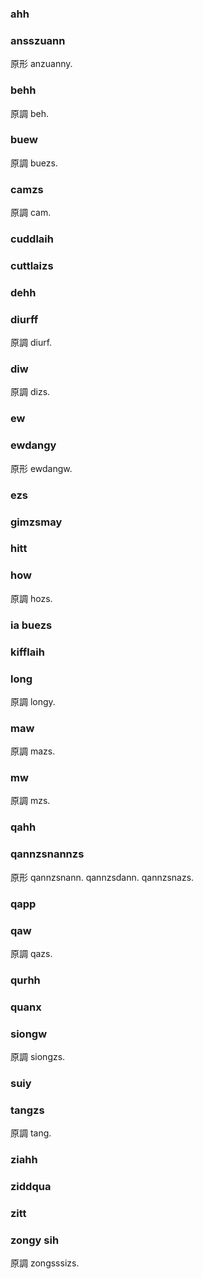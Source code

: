 ### ahh

### ansszuann

原形 anzuanny.

### behh

原調 beh.

### buew

原調 buezs.

### camzs

原調 cam.

### cuddlaih

### cuttlaizs

### dehh

### diurff

原調 diurf.

### diw

原調 dizs.

### ew

### ewdangy

原形 ewdangw.

### ezs

### gimzsmay

### hitt

### how

原調 hozs.

### ia buezs

### kifflaih

### long

原調 longy.

### maw

原調 mazs.

### mw

原調 mzs.

### qahh

### qannzsnannzs

原形 qannzsnann. qannzsdann. qannzsnazs.

### qapp

### qaw

原調 qazs.

### qurhh

### quanx

### siongw

原調 siongzs.

### suiy

### tangzs

原調 tang.

### ziahh

### ziddqua

### zitt

### zongy sih

原調 zongsssizs.
